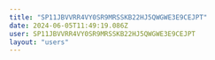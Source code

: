 ```yaml
---
title: "SP11JBVVRR4VY0SR9MRSSKB22HJ5QWGWE3E9CEJPT"
date: 2024-06-05T11:49:19.086Z
user: SP11JBVVRR4VY0SR9MRSSKB22HJ5QWGWE3E9CEJPT
layout: "users"
---
```

    